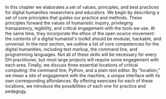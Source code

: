 In this chapter we elaborates a set of values, principles, and best practices
for digital humanities researchers and educators. We begin by describing a set
of core principles that guides our practice and methods. These principles
forward the values of humanistic inquiry, privileging transparency,
legibility, and critical engagement with the tools we use. At the same time,
they incorporate the ethos of the open source movement: the contents of a
digital humanist's toolkit should be modular, hackable, and universal. In the
next section, we outline a list of core competencies for the digital
humanities, including text markup, the command line, and programming
languages. Not all of these skills will be necessary for every DH
practitioner, but most large projects will require some engagement with each
area. Finally, we discuss three essential locations of critical computing: the
command line, Python, and a plain text editor. By “location,” we mean a site
of engagement with the machine, a unique interface with its own corresponding
affordances. By offering exercises for each of these locations, we introduce
the possibilities of each one for practice and pedagogy. 
